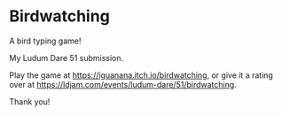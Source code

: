 # Birdwatching
A bird typing game!

My Ludum Dare 51 submission.

Play the game at https://iguanana.itch.io/birdwatching, or give it a rating over at https://ldjam.com/events/ludum-dare/51/birdwatching.

Thank you!
